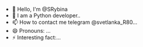 - 👋 Hello, I'm @SRybina
- 👀 I am a Python developer..
- 📫 How to contact me telegram @svetlanka_R80...
- 😄 Pronouns: ...
- ⚡ Interesting fact:...
<!---
SRybina/SRybina is a ✨ special ✨ repository because its `README.md` (this file) appears on your GitHub profile.
You can click the Preview link to take a look at your changes.
--->
